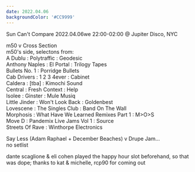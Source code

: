 ```yaml
---
date: 2022.04.06
backgroundColor: '#CC9999'
---
```


Sun Can't Compare 2022.04.06we 22:00-02:00 @ Jupiter Disco, NYC  

m50 v Cross Section  
m50's side, selectons from:  
A Dublu : Polytraffic : Geodesic  
Anthony Naples : El Portal : Trilogy Tapes  
Bullets No. 1 : Porridge Bullets  
Cab Drivers : 1 2 3 4ever : Cabinet  
Caldera : \[tba\] : Kimochi Sound  
Central : Fresh Context : Help  
Isolee : Ginster : Mule Musiq  
Little Jinder : Won't Look Back : Goldenbest  
Lovescene : The Singles Club : Band On The Wall  
Morphosis : What Have We Learned Remixes Part 1 : M>O>S  
Move D : Pandemix Live Jams Vol 1 : Source  
Streets Of Rave : Winthorpe Electronics  

Say Less (Adam Raphael + December Beaches) v Drupe Jam...  
no setlist  

dante scaglione & eli cohen played the happy hour slot beforehand, so that was dope; thanks to kat & michelle, rcp90 for coming out